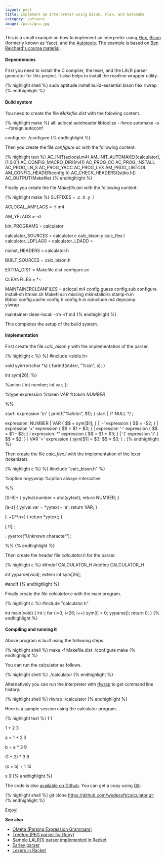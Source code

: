 ```yaml
---
layout: post
title: Implement an Interpreter using Bison, Flex, and Automake
category: software
image: /pics/gnu.jpg
---
```


This is a small example on how to implement an interpreter using [Flex][1], [Bison][2] (formerly known as Yacc), and the [Autotools][3]. The example is based on [Ben Reichard's course material][4].

<h4>Dependencies</h4>

First you need to install the C compiler, the lexer, and the LALR parser generator for this project.
It also helps to install the readline wrapper utility.

{% highlight shell %}
sudo aptitude install build-essential bison flex rlwrap
{% endhighlight %}

<h4>Build system</h4>

You need to create the file *Makefile.dist* with the folowing content.

{% highlight make %}
all:
	aclocal
	autoheader
	libtoolize --force
	automake -a --foreign
	autoconf

configure:
	./configure
{% endhighlight %}

Then you create the file *configure.ac* with the following content.

{% highlight text %}
AC_INIT(aclocal.m4)
AM_INIT_AUTOMAKE([calculator], [1.0.0])
AC_CONFIG_MACRO_DIR([m4])
AC_PROG_CC
AC_PROG_INSTALL
AC_PROG_LN_S
AC_PROG_YACC
AC_PROG_LEX
AM_PROG_LIBTOOL
AM_CONFIG_HEADER(config.h)
AC_CHECK_HEADERS([stdio.h])
AC_OUTPUT(Makefile)
{% endhighlight %}

Finally you create the file *Makefile.am* with the following content.

{% highlight make %}
SUFFIXES = .c .h .y .l

ACLOCAL_AMFLAGS = -I m4

AM_YFLAGS = -d

bin_PROGRAMS = calculator

calculator_SOURCES = calculator.c calc_bison.y calc_flex.l
calculator_LDFLAGS = 
calculator_LDADD =

noinst_HEADERS = calculator.h

BUILT_SOURCES = calc_bison.h

EXTRA_DIST = Makefile.dist configure.ac

CLEANFILES = *~

MAINTAINERCLEANFILES = aclocal.m4 config.guess config.sub configure \
	install-sh ltmain.sh Makefile.in missing mkinstalldirs stamp-h.in \
	libtool config.cache config.h config.h.in acinclude.m4 depcomp \
	ylwrap

maintainer-clean-local:
	-rm -rf m4
{% endhighlight %}

This completes the setup of the build system.

<h4>Implementation</h4>

First create the file *calc_bison.y* with the implementation of the parser.

{% highlight c %}
%{
#include <stdio.h>

void yyerror(char *s) {
  fprintf(stderr, "%s\n", s);
}

int sym[26];
%}

%union {
  int number;
  int var;
};

%type <number> expression
%token <var> VAR
%token <number> NUMBER

%%

start: expression '\n' { printf("%d\n\n", $1); } start
     | /* NULL */
     ;

expression: NUMBER
          | VAR                       { $$ = sym[$1]; }
          | '-' expression            { $$ = -$2; }
          | expression '+' expression { $$ = $1 + $3; }
          | expression '-' expression { $$ = $1 - $3; }
          | expression '*' expression { $$ = $1 * $3; }
          | '(' expression ')'        { $$ = $2; }
          | VAR '=' expression        { sym[$1] = $3; $$ = $3; }
          ;
{% endhighlight %}

Then create the file *calc_flex.l* with the implementation of the lexer (tokenizer).

{% highlight c %}
%{
#include "calc_bison.h"
%}

%option noyywrap
%option always-interactive

%%

[0-9]+     { yylval.number = atoi(yytext); return NUMBER; }

[a-z]      { yylval.var = *yytext - 'a'; return VAR; }

[-+()*\n=] { return *yytext; }

[ \t]      ;

.          yyerror("Unknown character");

%%
{% endhighlight %}

Then create the header file *calculator.h* for the parser.

{% highlight c %}
#ifndef CALCULATOR_H
#define CALCULATOR_H

int yyparse(void);
extern int sym[26];

#endif
{% endhighlight %}

Finally create the file *calculator.c* with the main program.

{% highlight c %}
#include "calculator.h"

int main(void)
{
  int i;
  for (i=0; i<26; i++) sym[i] = 0;
  yyparse();
  return 0;
}
{% endhighlight %}

<h4>Compiling and running it</h4>

Above program is built using the following steps.

{% highlight shell %}
make -f Makefile.dist
./configure
make
{% endhighlight %}

You can run the calculator as follows.

{% highlight shell %}
./calculator
{% endhighlight %}

Alternatively you can run the interpreter with [rlwrap][4] to get command line history.

{% highlight shell %}
rlwrap ./calculator
{% endhighlight %}

Here is a sample session using the calculator program.

{% highlight text %}
1
1

1 + 2
3

a = 1 + 2
3

b = a * 3
9

(1 + 2) * 3
9

(x = b) + 1
10

x
9
{% endhighlight %}

The code is also [available on Github][6]. You can get a copy using [Git][7]:

{% highlight shell %}
git clone https://github.com/wedesoft/calculator.git
{% endhighlight %}

Enjoy!

**See also**

* [OMeta (Parsing Expression Grammars)][8]
* [Treetop (PEG parser for Ruby)][9]
* [Sample LALR(1) parser implemented in Racket][11]
* [Earley parser][12]
* [Lexers in Racket][13]

[1]: http://flex.sourceforge.net/
[2]: http://www.gnu.org/software/bison/
[3]: http://airs.com/ian/configure/
[4]: http://www-bcf.usc.edu/~breichar/teaching/2011cs360/calculator.pdf
[5]: http://freecode.com/projects/rlwrap
[6]: https://github.com/wedesoft/calculator
[7]: http://gitscm.com/
[8]: http://tinlizzie.org/ometa/
[9]: http://treetop.rubyforge.org/
[10]: http://matt.might.net/articles/parsing-with-derivatives/
[11]: https://gist.github.com/danking/1068185
[12]: http://en.wikipedia.org/wiki/Earley_parser
[13]: http://matt.might.net/articles/lexers-in-racket/
